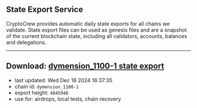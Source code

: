 ## State Export Service
CryptoCrew provides automatic daily state exports for all chains we validate. State export files can be used as genesis files and are a snapshot of the current blockchain state, including all validators, accounts, balances and delegations.

---
**Download: [dymension_1100-1 state export](https://dl-eu2.ccvalidators.com/SERVICE/dymension/dymension_1100-1_export_4845946.json)**
---

- last updated: Wed Dec 18 2024 16:37:35
- chain id: `dymension_1100-1`
- export height: `4845946`
- use for: airdrops, local tests, chain recovery
